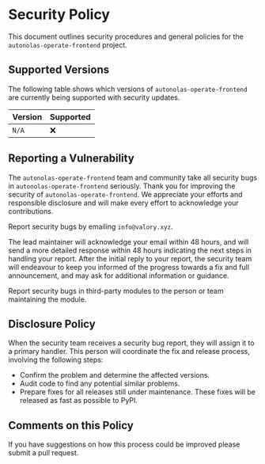 # Security Policy

This document outlines security procedures and general policies for the `autonolas-operate-frontend` project.

## Supported Versions

The following table shows which versions of `autonolas-operate-frontend` are currently being supported with security updates.

| Version | Supported          |
| ------- | ------------------ |
| `N/A`   | :x:                |

## Reporting a Vulnerability

The `autonolas-operate-frontend` team and community take all security bugs in `autonolas-operate-frontend` seriously. Thank you for improving the security of `autonolas-operate-frontend`. We appreciate your efforts and responsible disclosure and will make every effort to acknowledge your contributions.

Report security bugs by emailing `info@valory.xyz`.

The lead maintainer will acknowledge your email within 48 hours, and will send a more detailed response within 48 hours indicating the next steps in handling your report. After the initial reply to your report, the security team will endeavour to keep you informed of the progress towards a fix and full announcement, and may ask for additional information or guidance.

Report security bugs in third-party modules to the person or team maintaining the module.

## Disclosure Policy

When the security team receives a security bug report, they will assign it to a primary handler. This person will coordinate the fix and release process, involving the following steps:

- Confirm the problem and determine the affected versions.
- Audit code to find any potential similar problems.
- Prepare fixes for all releases still under maintenance. These fixes will be released as fast as possible to PyPI.

## Comments on this Policy

If you have suggestions on how this process could be improved please submit a pull request.
